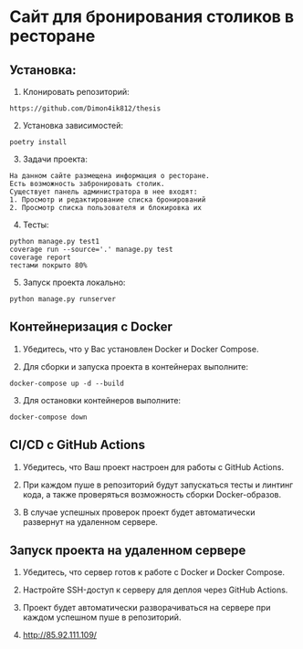# Сайт для бронирования столиков в ресторане

## Установка:
1. Клонировать репозиторий:

```
https://github.com/Dimon4ik812/thesis
```

2. Установка зависимостей:

```
poetry install
```

3. Задачи проекта:

```
На данном сайте размещена информация о ресторане. 
Есть возможность забронировать столик.
Существует панель администратора в нее входят: 
1. Просмотр и редактирование списка бронирований
2. Просмотр списка пользователя и блокировка их
```

4. Тесты:

```
python manage.py test1
coverage run --source='.' manage.py test
coverage report
тестами покрыто 80%
```

5. Запуск проекта локально: 

```
python manage.py runserver
```

## Контейнеризация с Docker

1. Убедитесь, что у Вас установлен Docker и Docker Compose.

2. Для сборки и запуска проекта в контейнерах выполните:
```
docker-compose up -d --build
```
3. Для остановки контейнеров выполните:
```
docker-compose down
```
## CI/CD с GitHub Actions

1. Убедитесь, что Ваш проект настроен для работы с GitHub Actions.

2. При каждом пуше в репозиторий будут запускаться тесты и линтинг кода, а также проверяться возможность сборки Docker-образов.

3. В случае успешных проверок проект будет автоматически развернут на удаленном сервере.

## Запуск проекта на удаленном сервере

1. Убедитесь, что сервер готов к работе с Docker и Docker Compose.

2. Настройте SSH-доступ к серверу для деплоя через GitHub Actions.

3. Проект будет автоматически разворачиваться на сервере при каждом успешном пуше в репозиторий.

4.  http://85.92.111.109/